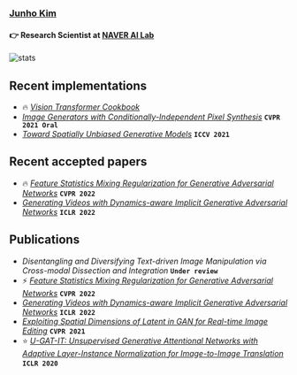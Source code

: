 ### [Junho Kim](http://bit.ly/jhkim_resume)
#### 👉 Research Scientist at [NAVER AI Lab](https://naver-career.gitbook.io/en/teams/clova-cic)


![stats](https://github-readme-stats.vercel.app/api?username=taki0112&show_icons=true)

## Recent implementations
* 🔥 *[Vision Transformer Cookbook](https://github.com/taki0112/vit-tensorflow)*
* *[Image Generators with Conditionally-Independent Pixel Synthesis](https://github.com/taki0112/CIPS-Tensorflow)* **`CVPR 2021 Oral`**
* *[Toward Spatially Unbiased Generative Models](https://github.com/taki0112/Toward_spatial_unbiased-Tensorflow)* **`ICCV 2021`**

## Recent accepted papers
* 🔥 *[Feature Statistics Mixing Regularization for Generative Adversarial Networks](https://arxiv.org/abs/2112.04120)* **`CVPR 2022`**
* *[Generating Videos with Dynamics-aware Implicit Generative Adversarial Networks](https://sihyun-yu.github.io/digan/)* **`ICLR 2022`**

## Publications
* *Disentangling and Diversifying Text-driven Image Manipulation via Cross-modal Dissection and Integration* **`Under review`**
* ⚡ *[Feature Statistics Mixing Regularization for Generative Adversarial Networks](https://arxiv.org/abs/2112.04120)* **`CVPR 2022`**
* *[Generating Videos with Dynamics-aware Implicit Generative Adversarial Networks](https://sihyun-yu.github.io/digan/)* **`ICLR 2022`**
* *[Exploiting Spatial Dimensions of Latent in GAN for Real-time Image Editing](https://github.com/naver-ai/StyleMapGAN)* **`CVPR 2021`**
* ⭐ *[U-GAT-IT: Unsupervised Generative Attentional Networks with Adaptive Layer-Instance Normalization for Image-to-Image Translation](https://github.com/taki0112/UGATIT)* **`ICLR 2020`**

<!--
![trophy](https://github-profile-trophy.vercel.app/?username=taki0112)
<img src="./profile_black.jpeg" width = '237px' height = '333px'>
### Hi there 👋
**taki0112/taki0112** is a ✨ _special_ ✨ repository because its `README.md` (this file) appears on your GitHub profile.

Here are some ideas to get you started:

- 🔭 I’m currently working on ...
- 🌱 I’m currently learning ...
- 👯 I’m looking to collaborate on ...
- 🤔 I’m looking for help with ...
- 💬 Ask me about ...
- 📫 How to reach me: ...
- 😄 Pronouns: ...
- ⚡ Fun fact: ...
-->
